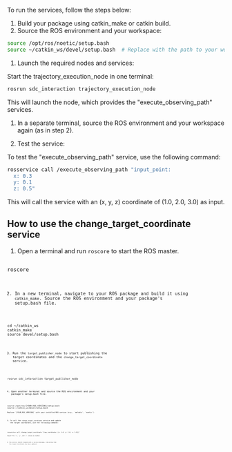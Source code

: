 To run the services, follow the steps below:

1. Build your package using catkin_make or catkin build.
2. Source the ROS environment and your workspace:

```sh
source /opt/ros/noetic/setup.bash
source ~/catkin_ws/devel/setup.bash  # Replace with the path to your workspace if different
```

1. Launch the required nodes and services:

Start the trajectory_execution_node in one terminal:

```sh
rosrun sdc_interaction trajectory_execution_node
```

This will launch the node, which provides the "execute_observing_path" services.

1. In a separate terminal, source the ROS environment and your workspace again (as in step 2).

2. Test the service:

To test the "execute_observing_path" service, use the following command:

```sh
rosservice call /execute_observing_path "input_point:
  x: 0.3
  y: 0.1
  z: 0.5"
```

This will call the service with an (x, y, z) coordinate of (1.0, 2.0, 3.0) as input.

## How to use the change_target_coordinate service

1. Open a terminal and run `roscore` to start the ROS master.
<code block start>
roscore
<code block end>

2. In a new terminal, navigate to your ROS package and build it using `catkin_make`. Source the ROS environment and your package's setup.bash file.
<code block start>
cd ~/catkin_ws
catkin_make
source devel/setup.bash
<code block end>

3. Run the `target_publisher_node` to start publishing the target coordinates and the `change_target_coordinate` service.
<code block start>
rosrun sdc_interaction target_publisher_node
<code block end>

4. Open another terminal and source the ROS environment and your package's setup.bash file.
<code block start>
source /opt/ros/[YOUR_ROS_VERSION]/setup.bash
source ~/catkin_ws/devel/setup.bash
<code block end>
Replace `[YOUR_ROS_VERSION]` with your installed ROS version (e.g., `melodic`, `noetic`).

5. To call the `change_target_coordinate` service and update the target coordinate, use the following command:
<code block start>
rosservice call /change_target_coordinate "{new_coordinate: {x: 1.0, y: 2.0, z: 3.0}}"
<code block end>
Adjust the `x`, `y`, and `z` values as needed.

6. The service should respond with a success message, indicating that the target coordinate has been updated.
